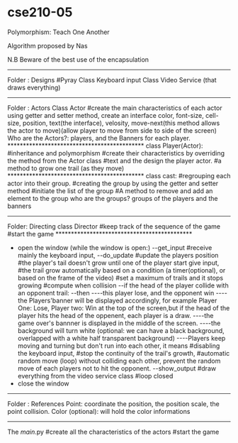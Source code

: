 # cse210-05
Polymorphism: Teach One Another

Algorithm proposed by Nas

N.B Beware of the best use of the encapsulation
****************************************************************************************
Folder : Designs
#Pyray
Class Keyboard input
Class Video Service (that draws everything)
****************************************************************************************
Folder : Actors
Class Actor
#create the main characteristics of each actor using getter and setter method, create an interface
color, font-size, cell-size, position, text(the interface), velosity, move-next(this method allows the actor to move)(allow player to move from side to side of the screen)
Who are the Actors?: players, and the Banners for each player.
                  ********************************************
class Player(Actor):
#inheritance and polymorphism
#create their characteristics by overriding the method from the Actor class
#text and the design the player actor.
#a method to grow one trail (as they move)
                  ********************************************
class cast:
#regrouping each actor into their group.
#creating the group by using the getter and setter method
#initiate the list of the group
#A method to remove and add an element to the group
who are the groups? groups of the players and the banners
****************************************************************************************
Folder: Directing
class Director
#keep track of the sequence of the game
#start the game
                  ********************************************
- open the window
(while the window is open:)
--get_input
#receive mainly the keyboard input,
--do_update
#update the players position
#the player's tail doesn't grow until one of the player start give input,
#the trail grow automatically based on a condition (a timer(optional), or based on the frame of the video)
#set a maximum of trails and it stops growing
#compute when collision
--if the head of the player collide with an opponent trail:
--then
----this player lose, and the opponent win
----the Players'banner will be displayed accordingly, for example Player One: Lose, Player two: Win at the top of the screen,but if the head of the player hits the head of the oppenent, each player is a draw.
----the game over's bannner is displayed in the middle of the screen.
----the background will turn white (optional: we can have a black background, overlapped with a white half transparent background)
----Players keep moving and turning but don't run into each other, it means #disabling the keyboard input, #stop the continuity of the trail's growth, #automatic random move (loop) without colliding each other, prevent the random move of each players not to hit the opponent.
--show_output
#draw everything from the video service class
#loop closed
- close the window
****************************************************************************************
Folder : References
Point: coordinate the position, the position scale, the point collision.
Color (optional): will hold the color informations
****************************************************************************************
The _main_.py
#create all the characteristics of the actors
#start the game
